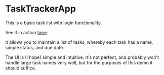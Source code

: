 # TaskTrackerApp

This is a basic task list with login functionality.

See it in action [here](https://tasktrackerapp-production.up.railway.app/).

It allows you to maintain a list of tasks, whereby each task has a name, simple status, and due date.

The UI is (I hope) simple and intuitive. It's not perfect, and probably won't handle large task names very well, but for the purposes of this demo it should suffice.
